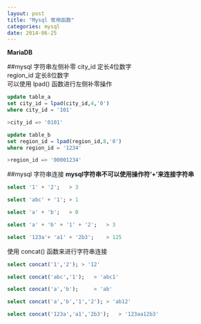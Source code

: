```yaml
---
layout: post
title: "Mysql 常用函数"
categories: mysql
date: 2014-06-25
---
```


**MariaDB**

##mysql 字符串左侧补零
city_id 定长4位数字   
region_id 定长8位数字  
可以使用 lpad() 函数进行左侧补零操作   

```sql
update table_a
set city_id = lpad(city_id,4,'0')
where city_id = '101'

>city_id => '0101'
```
```sql
update table_b
set region_id = lpad(region_id,8,'0')
where region_id = '1234'

>region_id => '00001234'
```

##mysql 字符串连接
**mysql字符串不可以使用操作符‘+’来连接字符串**
```sql
select '1' + '2';   > 3

select 'abc' + '1'; > 1

select 'a' + 'b';   > 0

select 'a' + 'b' + '1' + '2';   > 3

select '123a'+ 'a1' + '2b3';    > 125
```

使用 concat() 函数来进行字符串连接

```sql
select concat('1','2'); > '12'

select concat('abc','1');   > 'abc1'

select concat('a','b');     > 'ab'

select concat('a','b','1','2'); > 'ab12'

select concat('123a','a1','2b3');   > '123aa12b3'
```




